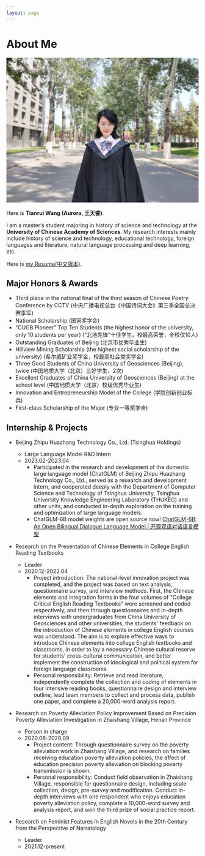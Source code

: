 ```yaml
---
layout: page
---
```


# About Me

<img src="tianruiwang.jpg" class="floatpic">

Here is **Tianrui Wang (Aurora, 王天睿)**.

I am a master’s student majoring in history of science and technology at the **University of Chinese Academy of Sciences**. My research interests mainly include history of science and technology, educational technology, foreign languages and literature, natural language processing and deep learning, etc.

Here is [my Resume(中文版本)](Resume-TianruiWang.pdf).

## Major Honors & Awards

- Third place in the national final of the third season of Chinese Poetry Conference by CCTV (中央广播电视总台《中国诗词大会》第三季全国总决赛季军)
- National Scholarship (国家奖学金)
- “CUGB Pioneer” Top Ten Students (the highest honor of the university, only 10 students per year) (“北地先锋”十佳学生，校最高荣誉，全校仅10人)
- Outstanding Graduates of Beijing (北京市优秀毕业生)
- Hillview Mining Scholarship (the highest social scholarship of the university) (希尔威矿业奖学金，校最高社会类奖学金)
- Three Good Students of China University of Geosciences (Beijing), twice  (中国地质大学（北京）三好学生，2次)
- Excellent Graduates of China University of Geosciences (Beijing) at the school level (中国地质大学（北京）校级优秀毕业生)
- Innovation and Entrepreneurship Model of the College (学院创新创业标兵)
- First-class Scholarship of the Major (专业一等奖学金)

## Internship & Projects

- Beijing Zhipu Huazhang Technology Co., Ltd. (Tsinghua Holdings) 
    - Large Language Model R&D Intern
    - 2023.02-2023.04
        - Participated in the research and development of the domestic large language model (ChatGLM) of Beijing Zhipu Huazhang Technology Co., Ltd., served as a research and development intern, and cooperated deeply with the Department of Computer Science and Technology of Tsinghua University, Tsinghua University Knowledge Engineering Laboratory (THUKEG) and other units, and conducted in-depth exploration on the training and optimization of large language models.
        - ChatGLM-6B model weights are open source now! [ChatGLM-6B: An Open Bilingual Dialogue Language Model | 开源双语对话语言模型](https://github.com/THUDM/ChatGLM-6B)
- Research on the Presentation of Chinese Elements in College English Reading Textbooks
    - Leader
    - 2020.12-2022.04
        - Project introduction: The national-level innovation project was completed, and the project was based on text analysis, questionnaire survey, and interview methods. First, the Chinese elements and integration forms in the four volumes of "College Critical English Reading Textbooks" were screened and coded respectively, and then through questionnaires and in-depth interviews with undergraduates from China University of Geosciences and other universities, the students' feedback on the introduction of Chinese elements in college English courses was understood. The aim is to explore effective ways to introduce Chinese elements into college English textbooks and classrooms, in order to lay a necessary Chinese cultural reserve for students' cross-cultural communication, and better implement the construction of ideological and political system for foreign language classrooms.
        - Personal responsibility: Retrieve and read literature, independently complete the collection and coding of elements in four intensive reading books, questionnaire design and interview outline, lead team members to collect and process data, publish one paper, and complete a 20,000-word analysis report.

- Research on Poverty Alleviation Policy Improvement Based on Precision Poverty Alleviation Investigation in Zhaishang Village, Henan Province
  - Person in charge
  - 2020.06-2020.09
    - Project content: Through questionnaire survey on the poverty alleviation work in Zhaishang Village, and research on families receiving education poverty alleviation policies, the effect of education precision poverty alleviation on blocking poverty transmission is shown.
    - Personal responsibility: Conduct field observation in Zhaishang Village, responsible for questionnaire design, including scale collection, design, pre-survey and modification. Conduct in-depth interviews with one respondent who enjoys education poverty alleviation policy, complete a 10,000-word survey and analysis report, and won the third prize of social practice report.
- Research on Feminist Features in English Novels in the 20th Century from the Perspective of Narratology 
  - Leader
  - 2021.12-present
